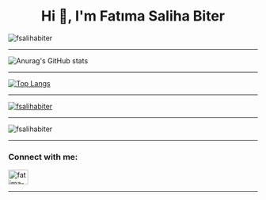 <h1 align="center">Hi 👋, I'm Fatıma Saliha Biter</h1>

<p align="left"> <img src="https://komarev.com/ghpvc/?username=fsalihabiter&label=Profile%20views&color=0e75b6&style=flat" alt="fsalihabiter" /> </p>

<hr />

![Anurag's GitHub stats](https://github-readme-stats.vercel.app/api?username=fsalihabiter&show_icons=true&theme=dracula)

<hr />

[![Top Langs](https://github-readme-stats.vercel.app/api/top-langs/?username=fsalihabiter&theme=dracula)](https://github.com/fsalihabiter/github-readme-stats)

<hr />

<p align="left"> <a href="https://github.com/ryo-ma/github-profile-trophy"><img src="https://github-profile-trophy.vercel.app/?username=fsalihabiter" alt="fsalihabiter" /></a> </p>

<hr />

<p><img align="center" src="https://github-readme-streak-stats.herokuapp.com/?user=fsalihabiter&theme=dracula" alt="fsalihabiter" /></p>

<hr />

<h3 align="left">Connect with me:</h3>
<p align="left">
<a href="https://linkedin.com/in/fatima-saliha-biter" target="_blank"><img align="center" src="https://raw.githubusercontent.com/rahuldkjain/github-profile-readme-generator/master/src/images/icons/Social/linked-in-alt.svg" alt="fatima-saliha-biter" height="30" width="40" /></a>
</p>

<hr />
